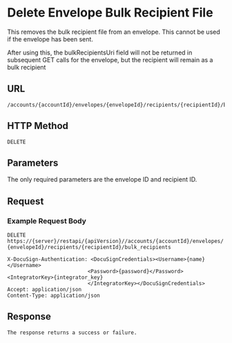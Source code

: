 # Delete Envelope Bulk Recipient File

This removes the bulk recipient file from an envelope. This cannot be used if the envelope has been sent.

After using this, the bulkRecipientsUri field will not be returned in subsequent GET calls for the envelope, but the recipient will remain as a bulk recipient

## URL

    /accounts/{accountId}/envelopes/{envelopeId}/recipients/{recipientId}/bulk_recipients

## HTTP Method

    DELETE

## Parameters

The only required parameters are the envelope ID and recipient ID.

## Request

### Example Request Body

    DELETE https://{server}/restapi/{apiVersion}//accounts/{accountId}/envelopes/
    {envelopeId}/recipients/{recipientId}/bulk_recipients
    
    X-DocuSign-Authentication: <DocuSignCredentials><Username>{name}</Username>
                              <Password>{password}</Password><IntegratorKey>{integrator_key}
                              </IntegratorKey></DocuSignCredentials>
    Accept: application/json
    Content-Type: application/json

## Response

    The response returns a success or failure.
